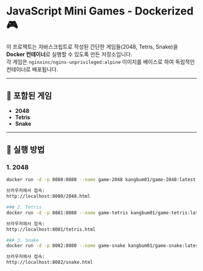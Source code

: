 # JavaScript Mini Games - Dockerized 🎮

이 프로젝트는 자바스크립트로 작성된 간단한 게임들(2048, Tetris, Snake)을 **Docker 컨테이너**로 실행할 수 있도록 만든 저장소입니다.  
각 게임은 `nginxinc/nginx-unprivileged:alpine` 이미지를 베이스로 하여 독립적인 컨테이너로 배포됩니다.

---

## 📌 포함된 게임
- **2048**
- **Tetris**
- **Snake**

---

## 🚀 실행 방법

### 1. 2048
```bash
docker run -d -p 8080:8080 --name game-2048 kangbum01/game-2048:latest

브라우저에서 접속:
http://localhost:8080/2048.html

### 2. Tetris
docker run -d -p 8081:8080 --name game-tetris kangbum01/game-tetris:latest

브라우저에서 접속:
http://localhost:8081/tetris.html

### 3. Snake
docker run -d -p 8082:8080 --name game-snake kangbum01/game-snake:latest

브라우저에서 접속:
http://localhost:8082/snake.html
